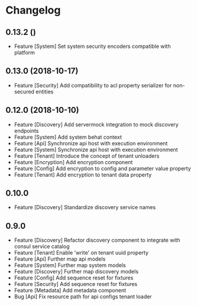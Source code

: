 # Changelog

## 0.13.2 ()

- Feature [System] Set system security encoders compatible with platform

## 0.13.0 (2018-10-17)

- Feature [Security] Add compatibility to acl property serializer for non-secured entities

## 0.12.0 (2018-10-10)

- Feature [Discovery] Add servermock integration to mock discovery endpoints
- Feature [System] Add system behat context
- Feature [Api] Synchronize api host with execution environment
- Feature [System] Synchronize api host with execution environment
- Feature [Tenant] Introduce the concept of tenant unloaders
- Feature [Encryption] Add encryption component
- Feature [Config] Add encryption to config and parameter value property
- Feature [Tenant] Add encryption to tenant data property

## 0.10.0

- Feature [Discovery] Standardize discovery service names

## 0.9.0

- Feature [Discovery] Refactor discovery component to integrate with consul service catalog
- Feature [Tenant] Enable 'write' on tenant uuid property
- Feature [Api] Further map api models
- Feature [System] Further map system models
- Feature [Discovery] Further map discovery models
- Feature [Config] Add sequence reset for fixtures
- Feature [Security] Add sequence reset for fixtures
- Feature [Metadata] Add metadata component
- Bug [Api] Fix resource path for api configs tenant loader
